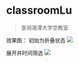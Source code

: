 # classroomLu

> 查询湘潭大学空教室

效果图：
初始为折叠状态
![](http://i4.buimg.com/588926/4e4a5d33ef77ae2c.png)

展开并时间筛选
![](http://i1.piimg.com/588926/b9ebc0f09349cd95.png)
